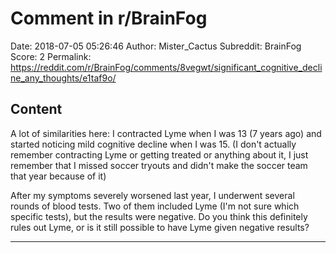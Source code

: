 # Comment in r/BrainFog

Date: 2018-07-05 05:26:46
Author: Mister_Cactus
Subreddit: BrainFog
Score: 2
Permalink: https://reddit.com/r/BrainFog/comments/8vegwt/significant_cognitive_decline_any_thoughts/e1taf9o/

## Content

A lot of similarities here: I contracted Lyme when I was 13 (7 years ago) and started noticing mild cognitive decline when I was 15. (I don't actually remember contracting Lyme or getting treated or anything about it, I just remember that I missed soccer tryouts and didn't make the soccer team that year because of it)

After my symptoms severely worsened last year, I underwent several rounds of blood tests. Two of them included Lyme (I'm not sure which specific tests), but the results were negative. Do you think this definitely rules out Lyme, or is it still possible to have Lyme given negative results?

---
